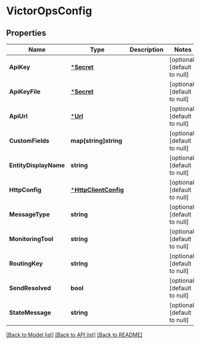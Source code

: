 # VictorOpsConfig

## Properties
Name | Type | Description | Notes
------------ | ------------- | ------------- | -------------
**ApiKey** | [***Secret**](Secret.md) |  | [optional] [default to null]
**ApiKeyFile** | [***Secret**](Secret.md) |  | [optional] [default to null]
**ApiUrl** | [***Url**](URL.md) |  | [optional] [default to null]
**CustomFields** | **map[string]string** |  | [optional] [default to null]
**EntityDisplayName** | **string** |  | [optional] [default to null]
**HttpConfig** | [***HttpClientConfig**](HTTPClientConfig.md) |  | [optional] [default to null]
**MessageType** | **string** |  | [optional] [default to null]
**MonitoringTool** | **string** |  | [optional] [default to null]
**RoutingKey** | **string** |  | [optional] [default to null]
**SendResolved** | **bool** |  | [optional] [default to null]
**StateMessage** | **string** |  | [optional] [default to null]

[[Back to Model list]](../README.md#documentation-for-models) [[Back to API list]](../README.md#documentation-for-api-endpoints) [[Back to README]](../README.md)


